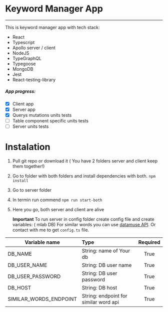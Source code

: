 # Keyword Manager App

---

This is keyword manager app with tech stack:

- React
- Typescript
- Apollo server / client
- NodeJS
- TypeGraphQL
- Typegoose
- MongoDB
- Jest
- React-testing-library

##### App progress:

- [x] Client app
- [x] Server app
- [x] Querys mutations units tests
- [ ] Table component specific units tests
- [ ] Server units tests

# Instalation

1. Pull git repo or download it ( You have 2 folders server and client keep them together!)
2. Go to folder with both folders and install dependencies with both. `npm install`
3. Go to server folder
4. In termin run commend `npm run start-both`
5. Here you go, both server and client are alive

   **Important**
   To run server in config folder create config file and create variables: ( mlab DB)
   For similar words you can use [datamuse API](https://www.datamuse.com/api/).
   Or contact with me to get `config.ts` file.

| Variable name          | Type                                  | Required |
| ---------------------- | :------------------------------------ | :------: |
| DB_NAME                | String: name of Your db               |   True   |
| DB_USER_NAME           | String: DB user name                  |   True   |
| DB_USER_PASSWORD       | String: DB user password              |   True   |
| DB_HOST                | String: DB host                       |   True   |
| SIMILAR_WORDS_ENDPOINT | String: endpoint for similar word api |   True   |
